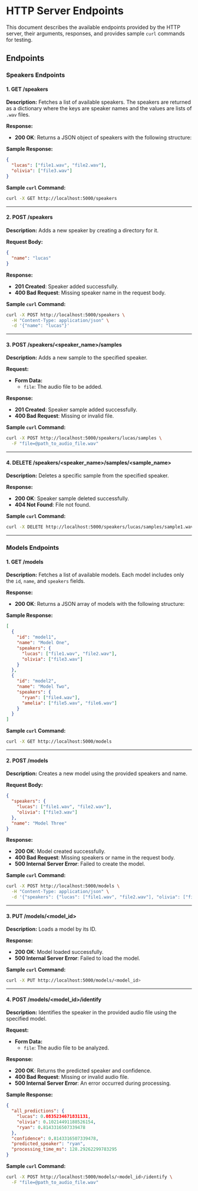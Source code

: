 # HTTP Server Endpoints

This document describes the available endpoints provided by the HTTP server, their arguments, responses, and provides sample `curl` commands for testing.

## Endpoints

### Speakers Endpoints

#### 1. **GET /speakers**

**Description:**
Fetches a list of available speakers. The speakers are returned as a dictionary where the keys are speaker names and the values are lists of `.wav` files.

**Response:**

- **200 OK**: Returns a JSON object of speakers with the following structure:

**Sample Response:**

```json
{
  "lucas": ["file1.wav", "file2.wav"],
  "olivia": ["file3.wav"]
}
```

**Sample `curl` Command:**

```bash
curl -X GET http://localhost:5000/speakers
```

---

#### 2. **POST /speakers**

**Description:**
Adds a new speaker by creating a directory for it.

**Request Body:**

```json
{
  "name": "lucas"
}
```

**Response:**

- **201 Created**: Speaker added successfully.
- **400 Bad Request**: Missing speaker name in the request body.

**Sample `curl` Command:**

```bash
curl -X POST http://localhost:5000/speakers \
  -H "Content-Type: application/json" \
  -d '{"name": "lucas"}'
```

---

#### 3. **POST /speakers/<speaker_name>/samples**

**Description:**
Adds a new sample to the specified speaker.

**Request:**

- **Form Data:**
  - `file`: The audio file to be added.

**Response:**

- **201 Created**: Speaker sample added successfully.
- **400 Bad Request**: Missing or invalid file.

**Sample `curl` Command:**

```bash
curl -X POST http://localhost:5000/speakers/lucas/samples \
  -F "file=@path_to_audio_file.wav"
```

---

#### 4. **DELETE /speakers/<speaker_name>/samples/<sample_name>**

**Description:**
Deletes a specific sample from the specified speaker.

**Response:**

- **200 OK**: Speaker sample deleted successfully.
- **404 Not Found**: File not found.

**Sample `curl` Command:**

```bash
curl -X DELETE http://localhost:5000/speakers/lucas/samples/sample1.wav
```

---

### Models Endpoints

#### 1. **GET /models**

**Description:**
Fetches a list of available models. Each model includes only the `id`, `name`, and `speakers` fields.

**Response:**

- **200 OK**: Returns a JSON array of models with the following structure:

**Sample Response:**

```json
[
  {
    "id": "model1",
    "name": "Model One",
    "speakers": {
      "lucas": ["file1.wav", "file2.wav"],
      "olivia": ["file3.wav"]
    }
  },
  {
    "id": "model2",
    "name": "Model Two",
    "speakers": {
      "ryan": ["file4.wav"],
      "amelia": ["file5.wav", "file6.wav"]
    }
  }
]
```

**Sample `curl` Command:**

```bash
curl -X GET http://localhost:5000/models
```

---

#### 2. **POST /models**

**Description:**
Creates a new model using the provided speakers and name.

**Request Body:**

```json
{
  "speakers": {
    "lucas": ["file1.wav", "file2.wav"],
    "olivia": ["file3.wav"]
  },
  "name": "Model Three"
}
```

**Response:**

- **200 OK**: Model created successfully.
- **400 Bad Request**: Missing speakers or name in the request body.
- **500 Internal Server Error**: Failed to create the model.

**Sample `curl` Command:**

```bash
curl -X POST http://localhost:5000/models \
  -H "Content-Type: application/json" \
  -d '{"speakers": {"lucas": ["file1.wav", "file2.wav"], "olivia": ["file3.wav"]}, "name": "Model Three"}'
```

---

#### 3. **PUT /models/<model_id>**

**Description:**
Loads a model by its ID.

**Response:**

- **200 OK**: Model loaded successfully.
- **500 Internal Server Error**: Failed to load the model.

**Sample `curl` Command:**

```bash
curl -X PUT http://localhost:5000/models/<model_id>
```

---

#### 4. **POST /models/<model_id>/identify**

**Description:**
Identifies the speaker in the provided audio file using the specified model.

**Request:**

- **Form Data:**
  - `file`: The audio file to be analyzed.

**Response:**

- **200 OK**: Returns the predicted speaker and confidence.
- **400 Bad Request**: Missing or invalid audio file.
- **500 Internal Server Error**: An error occurred during processing.

**Sample Response:**

```json
{
  "all_predictions": {
    "lucas": 0.0835234671831131,
    "olivia": 0.10214491188526154,
    "ryan": 0.8143316507339478
  },
  "confidence": 0.8143316507339478,
  "predicted_speaker": "ryan",
  "processing_time_ms": 128.29262299783295
}
```

**Sample `curl` Command:**

```bash
curl -X POST http://localhost:5000/models/<model_id>/identify \
  -F "file=@path_to_audio_file.wav"
```
